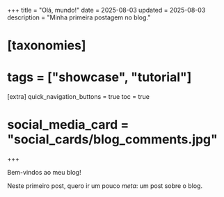 +++
title = "Olá, mundo!"
date = 2025-08-03
updated = 2025-08-03
description = "Minha primeira postagem no blog."

# [taxonomies]
# tags = ["showcase", "tutorial"]

[extra]
quick_navigation_buttons = true
toc = true
# social_media_card = "social_cards/blog_comments.jpg"
+++

Bem-vindos ao meu blog!

Neste primeiro post, quero ir um pouco _meta_: um post sobre o blog.

<!-- TODO: 

Objetivos:

- compartilhar conhecimentos, experiências e opiniões
- praticar a escrita livre, sem estrutura e sem pressão

 -->

<!-- 

Layout do site

 -->

<!-- 

Call to action:

- comentem e reajam ao post
- "Espera-se que visitantes reajam com :heart: aos posts para manter a chama criativa acesa - muito obrigado!"

 -->

<!-- 

Mention that AI is sometimes used to tweak the website's appearance and also to review posts for grammar and quality - but all content is written by me.
Images might also be AI-generated. I've used AI (via the Cursor IDE) to tweak the website appearance, generate buttons etc. As a rule of thumb, if anything is looking good, it either comes from the theme I'm using or from AI.

 -->